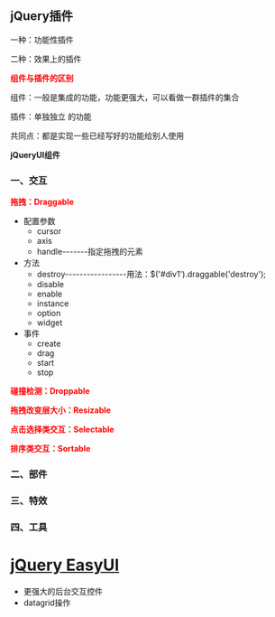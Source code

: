 ## jQuery插件

一种：功能性插件

二种：效果上的插件

<font color=red>**组件与插件的区别**</font>

组件：一般是集成的功能，功能更强大，可以看做一群插件的集合

插件：单独独立 的功能

共同点：都是实现一些已经写好的功能给别人使用

**jQueryUI组件**

### 一、交互 

**<font color=red>拖拽：Draggable</font>**

* 配置参数
  * cursor
  * axis
  * handle-------指定拖拽的元素
* 方法
  * destroy-----------------用法：$('#div1').draggable('destroy');
  * disable
  * enable
  * instance
  * option
  * widget
* 事件
  * create
  * drag
  * start
  * stop

**<font color=red>碰撞检测：Droppable</font>**

**<font color=red>拖拽改变层大小：Resizable</font>**

**<font color=red>点击选择类交互：Selectable</font>**

**<font color=red>排序类交互：Sortable</font>**

### 二、部件 

### 三、特效

### 四、工具 

# [jQuery EasyUI](http://www.jeasyui.com)

* 更强大的后台交互控件
* datagrid操作

